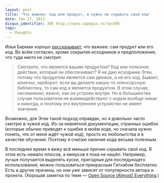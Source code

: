 ```yaml
---
layout: post
title: 'Что важнее: код или продукт, и нужно ли скрывать свой код'
date: Jan 17, 2012
disqus_identifier: 395 http://nano.sapegin.ru/?p=395
tags:
  - thoughts
---
```


Илья Бирман хорошо [рассказывает](http://ilyabirman.ru/meanwhile/2012/01/17/1/), что важнее: сам продукт или его код. Во всём согласен, кроме сокрытия исходников и предположения, что туда никто не смотрит.

> Смотрите, что является вашим продуктом? Код или полезное действие, который он обеспечивает? Я не даю исходники Эгеи, потому что продуктом является сам движок, а не его код. Бывает, конечно, наоборот: если вы делаете какую-то опенсорсную библиотеку, то сам код и является продуктом. В этом случае, несомненно, важно, как он устроен внутри. Но в большинстве случае пользователи не взаимодействуют с кодом вообще никак и никогда, и поэтому его внутреннее устройство не имеет значения.

Возможно, для Эгеи такой подход оправдан, но я довольно часто смотрю в чужой код. Из-за невнятной документации, странных ошибок (которые обычно приводят к ошибке в моём коде, но сначала нужно понять, что от меня ждёт чужой код), просто из любопытства и в качестве обучения. Поэтому я считаю наличие кода весьма полезным.

В последнее время я вижу всё меньше причин скрывать свой код. В этом есть немало плюсов, а минусов я пока не нашёл. Например, лучше получается выделять куски, пригодные для последующего использования; можно пользоваться прекрасным Гитхабом бесплатно. Есть и другие причины, но они уже зависят от популярности автора и проекта. (Хорошая заметка по теме — [Open Source (Almost) Everything](http://tom.preston-werner.com/2011/11/22/open-source-everything.html).)
